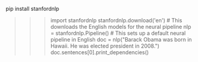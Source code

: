 pip install stanfordnlp

>>> import stanfordnlp
>>> stanfordnlp.download('en')   # This downloads the English models for the neural pipeline
>>> nlp = stanfordnlp.Pipeline() # This sets up a default neural pipeline in English
>>> doc = nlp("Barack Obama was born in Hawaii.  He was elected president in 2008.")
>>> doc.sentences[0].print_dependencies()


